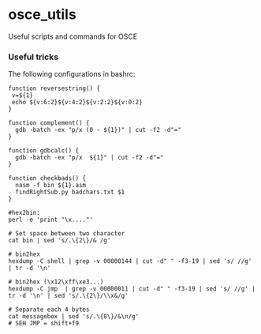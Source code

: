 # osce_utils
Useful scripts and commands for OSCE

### Useful tricks   
The following configurations in bashrc:  
```
function reversestring() {
 v=${1}
 echo ${v:6:2}${v:4:2}${v:2:2}${v:0:2}
}

function complement() {
  gdb -batch -ex "p/x (0 - ${1})" | cut -f2 -d"="
}

function gdbcalc() {
  gdb -batch -ex "p/x  ${1}" | cut -f2 -d"="
}

function checkbads() {
  nasm -f bin ${1}.asm  
  findRightSub.py badchars.txt $1
}  
```  

	#hex2bin:
	perl -e 'print "\x...."'

	# Set space between two character
	cat bin | sed 's/.\{2\}/& /g'

	# bin2hex
	hexdump -C shell | grep -v 00000144 | cut -d" " -f3-19 | sed 's/ //g' | tr -d '\n'

	# bin2hex (\x12\xff\xe3...)
	hexdump -C jmp  | grep -v 00000011 | cut -d" " -f3-19 | sed 's/ //g' | tr -d '\n' | sed 's/.\{2\}/\\x&/g'

    # Separate each 4 bytes
    cat messagebox | sed 's/.\{8\}/&\n/g'
    # SEH JMP = shift+f9 
    
